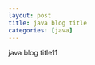 ```yaml
---
layout: post
title: java blog title
categories: [java]
---
```

java blog title11

<div id="mainContentDiv" onmouseover="scrollPlus()" onmouseover="scrollPlus()" style="width:1000px;height:1000px;" ></div>

<script type="text/javascript"> 
 document.getElementById("mainContentDiv").innerHTML = '<object type="text/html" style="width:100%;height:100%" data="/html/2019-12-18-设计模式笔记.html"></object>';

  function scrollPlus(){
  	var h = document.getElementById("mainContentDiv").style.height;
  	var newh = parseInt(h)+1000;
      document.getElementById("mainContentDiv").style.height = newh+"px";
  } 
 
} 
</script>
